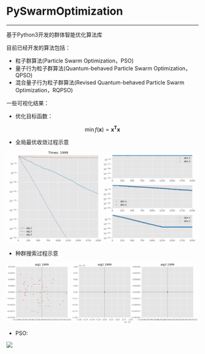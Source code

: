 # PySwarmOptimization

---

基于Python3开发的群体智能优化算法库



目前已经开发的算法包括：

- 粒子群算法(Particle Swarm Optimization，PSO)
- 量子行为粒子群算法(Quantum-behaved Particle Swarm Optimization，QPSO)
- 混合量子行为粒子群算法(Revised Quantum-behaved Particle Swarm Optimization，RQPSO)

一些可视化结果：

- 优化目标函数：

$$
\min f(\mathbf{x})=\mathbf{x^Tx}
$$

- 全局最优收敛过程示意

![](.\doc\gbest.png)

- 种群搜索过程示意

![](.\doc\pbest.png)

- PSO:

![](.\doc\pso.gif)